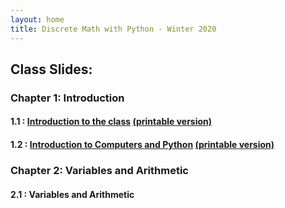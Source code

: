 ```yaml
---
layout: home
title: Discrete Math with Python - Winter 2020
---
```


## Class Slides:

### Chapter 1: Introduction

#### 1.1 : [Introduction to the class](Slides/01_Introduction/Introduction%20to%20the%20Course.html) [(printable version)](Slides/01_Introduction/Introduction%20to%20the%20Course.md)

#### 1.2 : [Introduction to Computers and Python](Slides/../Slides/01_Introduction/Introduction%20to%20Computers%20and%20Python.html) [(printable version)](Slides/01_Introduction/Introduction%20to%20Computers%20and%20Python.md)

### Chapter 2: Variables and Arithmetic

#### 2.1 : Variables and Arithmetic
